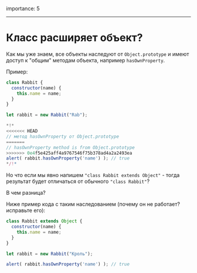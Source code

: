 importance: 5

---

# Класс расширяет объект?

Как мы уже знаем, все объекты наследуют от `Object.prototype` и имеют доступ к "общим" методам объекта, например `hasOwnProperty`.

Пример:

```js run
class Rabbit {
  constructor(name) {
    this.name = name;
  }
}

let rabbit = new Rabbit("Rab");

*!*
<<<<<<< HEAD
// метод hasOwnProperty от Object.prototype
=======
// hasOwnProperty method is from Object.prototype
>>>>>>> 0e4f5e425aff4a9767546f75b378ad4a2a2493ea
alert( rabbit.hasOwnProperty('name') ); // true
*/!*
```

Но что если мы явно напишем `"class Rabbit extends Object"` - тогда результат будет отличаться от обычного `"class Rabbit"`?

В чем разница?

Ниже пример кода с таким наследованием (почему он не работает? исправьте его):

```js
class Rabbit extends Object {
  constructor(name) {
    this.name = name;
  }
}

let rabbit = new Rabbit("Кроль");

alert( rabbit.hasOwnProperty('name') ); // true
```
